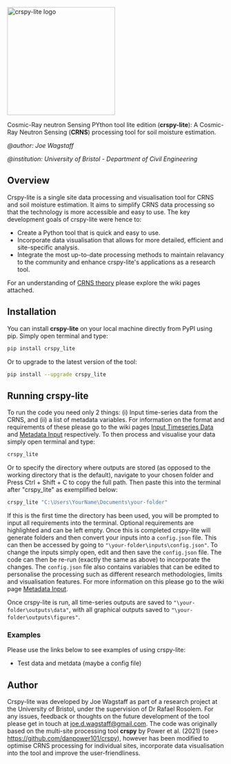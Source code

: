 <img src="assets/logo.png" alt="crspy-lite logo" width="250"/>

Cosmic-Ray neutron Sensing PYthon tool lite edition (**crspy-lite**): A Cosmic-Ray Neutron Sensing (**CRNS**) processing tool for soil moisture estimation.

*@author: Joe Wagstaff*

*@institution: University of Bristol - Department of Civil Engineering*

## Overview

Crspy-lite is a single site data processing and visualisation tool for CRNS and soil moisture estimation. It aims to simplify CRNS data processing so that the technology is more accessible and easy to use. The key development goals of crspy-lite were hence to: 

* Create a Python tool that is quick and easy to use.
* Incorporate data visualisation that allows for more detailed, efficient and site-specific analysis.
* Integrate the most up-to-date processing methods to maintain relavancy to the community and enhance crspy-lite's applications as a research tool. 

For an understanding of [CRNS theory](https://github.com/Joe-Wagstaff/crspy-lite/wiki/CRNS-Theory) please explore the wiki pages attached.

## Installation 

You can install **crspy-lite** on your local machine directly from PyPI using pip. Simply open terminal and type:

```bash
pip install crspy_lite  
```

Or to upgrade to the latest version of the tool:

```bash
pip install --upgrade crspy_lite
```

## Running crspy-lite

To run the code you need only 2 things: (i) Input time-series data from the CRNS, and (ii) a list of metadata variables. For information on the format and requirements of these please go to the wiki pages [Input Timeseries Data](https://github.com/Joe-Wagstaff/crspy-lite/wiki/Input-Timeseries-Data) and [Metadata Input](https://github.com/Joe-Wagstaff/crspy-lite/wiki/Metadata-Input) respectively. To then process and visualise your data simply open terminal and type:

```bash
crspy_lite
```

Or to specify the directory where outputs are stored (as opposed to the working directory that is the default), navigate to your chosen folder and Press Ctrl + Shift + C to copy the full path. Then paste this into the terminal after "crspy_lite" as exemplified below:

```bash
crspy_lite "C:\Users\YourName\Documents\your-folder"
```

If this is the first time the directory has been used, you will be prompted to input all requirements into the terminal. Optional requirements are highlighted and can be left empty. Once this is completed crspy-lite will generate folders and then convert your inputs into a `config.json` file. This can then be accessed by going to `"\your-folder\inputs\config.json"`. To change the inputs simply open, edit and then save the `config.json` file. The code can then be re-run (exactly the same as above) to incorporate the changes. The `config.json` file also contains variables that can be edited to personalise the processing such as different research methodologies, limits and visualisation features. For more information on this please go to the wiki page [Metadata Input](https://github.com/Joe-Wagstaff/crspy-lite/wiki/Metadata-Input).

Once crspy-lite is run, all time-series outputs are saved to `"\your-folder\outputs\data"`, with all graphical outputs saved to `"\your-folder\outputs\figures"`.

### Examples

Please use the links below to see examples of using crspy-lite:

* Test data and metdata (maybe a config file)


## Author

Crspy-lite was developed by Joe Wagstaff as part of a research project at the University of Bristol, under the supervision of Dr Rafael Rosolem. For any issues, feedback or thoughts on the future development of the tool please get in touch at joe.d.wagstaff@gmail.com. The code was originally based on the multi-site processing tool **crspy** by Power et al. (2021) (see> https://github.com/danpower101/crspy), however has been modified to optimise CRNS processing for individual sites, incorporate data visualisation into the tool and improve the user-friendliness.
